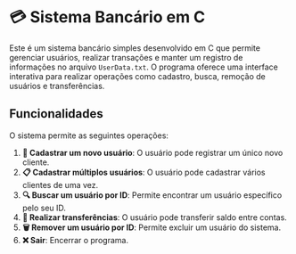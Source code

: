 # 💳 Sistema Bancário em C

Este é um sistema bancário simples desenvolvido em C que permite gerenciar usuários, realizar transações e manter um registro de informações no arquivo `UserData.txt`. O programa oferece uma interface interativa para realizar operações como cadastro, busca, remoção de usuários e transferências.

## Funcionalidades

O sistema permite as seguintes operações:

1. **👤 Cadastrar um novo usuário**: O usuário pode registrar um único novo cliente.
2. **📋 Cadastrar múltiplos usuários**: O usuário pode cadastrar vários clientes de uma vez.
3. **🔍 Buscar um usuário por ID**: Permite encontrar um usuário específico pelo seu ID.
4. **💸 Realizar transferências**: O usuário pode transferir saldo entre contas.
5. **🗑️ Remover um usuário por ID**: Permite excluir um usuário do sistema.
6. **❌ Sair**: Encerrar o programa.
